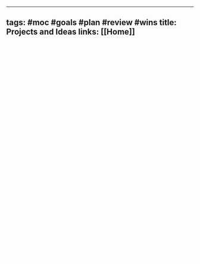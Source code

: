 ----
tags: #moc #goals #plan #review #wins
title: Projects and Ideas
links: [[Home]]
----

<a style="text-decoration: underline; font-weight: bold; font-size: 20; color: white"> ~> 100s - Projects 
<!--INDEX1-->
- [[Notes/ProjectsAndIdeas/Projects/Note 1.md|Note 1]]
- [[Notes/ProjectsAndIdeas/Projects/Note 2.md| + New Note +]]

<%+tp.user.autoindex({ excludedir: "bin", indexdir: "Notes/ProjectsAndIdeas/Projects", indexname: "INDEX1", lineindex: "true", newnotebutton: "true", targetfile: "Indexes/ProjectsAndIdeas", wikilinktags: "name" })%>
<!--INDEX1-->

<a style="text-decoration: underline; font-weight: bold; font-size: 20; color: white"> ~> 200s - Ideas 
<!--INDEX2-->
- [[Notes/ProjectsAndIdeas/Ideas/Note 1.md|Note 1]]
- [[Notes/ProjectsAndIdeas/Ideas/Note 2.md| + New Note +]]

<%+tp.user.autoindex({ excludedir: "bin", indexdir: "Notes/ProjectsAndIdeas/Ideas", indexname: "INDEX2", lineindex: "true", newnotebutton: "true", targetfile: "Indexes/ProjectsAndIdeas", wikilinktags: "name" })%>
<!--INDEX2-->
